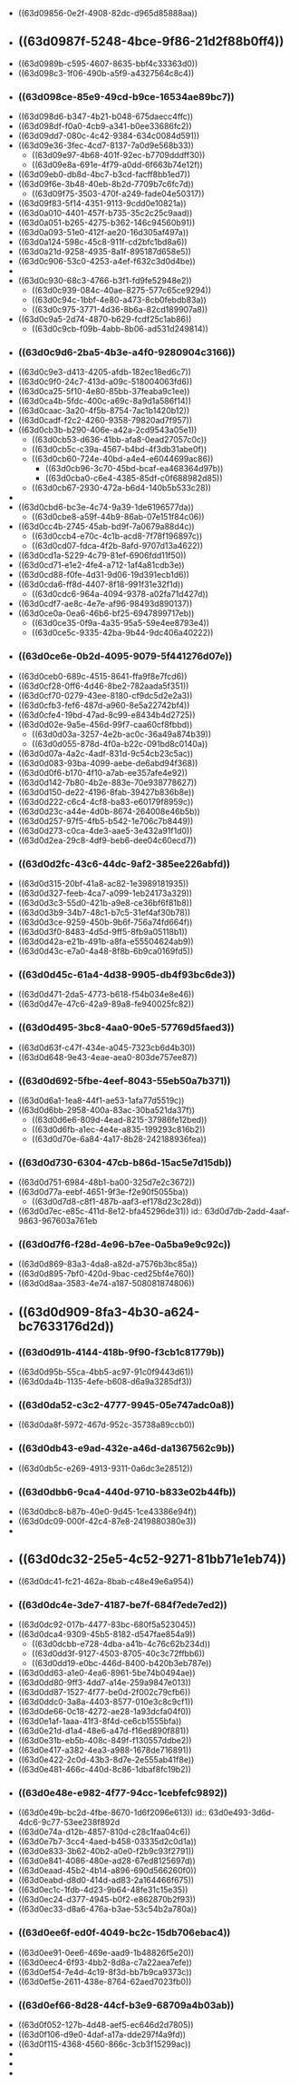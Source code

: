 - ((63d09856-0e2f-4908-82dc-d965d85888aa))
- ## ((63d0987f-5248-4bce-9f86-21d2f88b0ff4))
- ((63d0989b-c595-4607-8635-bbf4c33363d0))
- ((63d098c3-1f06-490b-a5f9-a4327564c8c4))
- ### ((63d098ce-85e9-49cd-b9ce-16534ae89bc7))
- ((63d098d6-b347-4b21-b048-675daecc4ffc))
- ((63d098df-f0a0-4cb9-a341-b0ee33686fc2))
- ((63d09dd7-080c-4c42-9384-634c0084d591))
- ((63d09e36-3fec-4cd7-8137-7a0d9e568b33))
	- ((63d09e97-4b68-401f-92ec-b7709dddff30))
	- ((63d09e8a-691e-4f79-a0dd-6f663b74e12f))
- ((63d09eb0-db8d-4bc7-b3cd-facff8bb1ed7))
- ((63d09f6e-3b48-40eb-8b2d-7709b7c6fc7d))
	- ((63d09f75-3503-470f-a249-fade04e50317))
- ((63d09f83-5f14-4351-9113-9cdd0e10821a))
- ((63d0a010-4401-457f-b735-35c2c25c9aad))
- ((63d0a051-b265-4275-b362-146c94560b91))
- ((63d0a093-51e0-412f-ae20-16d305af497a))
- ((63d0a124-598c-45c8-911f-cd2bfc1bd8a6))
- ((63d0a21d-9258-4935-8a1f-895187d658e5))
- ((63d0c906-53c0-4253-a4ef-f632c3d0d4be))
-
- ((63d0c930-68c3-4766-b3f1-fd9fe52948e2))
	- ((63d0c939-084c-40ae-8275-577c65ce9294))
	- ((63d0c94c-1bbf-4e80-a473-8cb0febdb83a))
	- ((63d0c975-3771-4d36-8b6a-82cd189907a8))
- ((63d0c9a5-2d74-4870-b629-fcdf25c1ab86))
	- ((63d0c9cb-f09b-4abb-8b06-ad531d249814))
- ### ((63d0c9d6-2ba5-4b3e-a4f0-9280904c3166))
- ((63d0c9e3-d413-4205-afdb-182ec18ed6c7))
- ((63d0c9f0-24c7-413d-a09c-518004063fd6))
- ((63d0ca25-5f10-4e80-85bb-37feaba9c1ee))
- ((63d0ca4b-5fdc-400c-a69c-8a9d1a586f14))
- ((63d0caac-3a20-4f5b-8754-7ac1b1420b12))
- ((63d0cadf-f2c2-4260-9358-79820ad7f957))
- ((63d0cb3b-b290-406e-a42a-2cd9543a05e1))
	- ((63d0cb53-d636-41bb-afa8-0ead27057c0c))
	- ((63d0cb5c-c39a-4567-b4bd-4f3db31abe0f))
	- ((63d0cb60-724e-40bd-a4e4-e6044699ac86))
		- ((63d0cb96-3c70-45bd-bcaf-ea468364d97b))
		- ((63d0cba0-c6e4-4385-85df-c0f688982d85))
	- ((63d0cb67-2930-472a-b6d4-140b5b533c28))
-
- ((63d0cbd6-bc3e-4c74-9a39-1de6196577da))
	- ((63d0cbe8-a59f-44b9-86ab-07e151f84c06))
- ((63d0cc4b-2745-45ab-bd9f-7a0679a88d4c))
	- ((63d0ccb4-e70c-4c1b-acd8-7f78f196897c))
	- ((63d0cd07-fdca-4f2b-8afd-9707d13a4622))
- ((63d0cd1a-5229-4c79-81ef-6906fdd11f50))
- ((63d0cd71-e1e2-4fe4-a712-1af4a81cdb3e))
- ((63d0cd88-f0fe-4d31-9d06-19d391ecb1d6))
- ((63d0cda6-ff8d-4407-8f18-991f31e32f1d))
	- ((63d0cdc6-964a-4094-9378-a02fa71d427d))
- ((63d0cdf7-ae8c-4e7e-af96-98493d890137))
- ((63d0ce0a-0ea6-46b6-bf25-6947899717eb))
	- ((63d0ce35-0f9a-4a35-95a5-59e4ee8793e4))
	- ((63d0ce5c-9335-42ba-9b44-9dc406a40222))
- ### ((63d0ce6e-0b2d-4095-9079-5f441276d07e))
- ((63d0ceb0-689c-4515-8641-ffa9f8e7fcd6))
- ((63d0cf28-0ff6-4d46-8be2-782aada5f351))
- ((63d0cf70-0279-43ee-8180-cf9dc5d2e2a3))
- ((63d0cfb3-fef6-487d-a960-8e5a22742bf4))
- ((63d0cfe4-19bd-47ad-8c99-e8434b4d2725))
- ((63d0d02e-9a5e-456d-99f7-caa60cf8fbbd))
	- ((63d0d03a-3257-4e2b-ac0c-36a49a874b39))
	- ((63d0d055-878d-4f0a-b22c-091bd8c0140a))
- ((63d0d07a-4a2c-4adf-831d-9c54cb23c5ac))
- ((63d0d083-93ba-4099-aebe-de6abd94f368))
- ((63d0d0f6-b170-4f10-a7ab-ee357afe4e92))
- ((63d0d142-7b80-4b2e-883e-70e938778627))
- ((63d0d150-de22-4196-8fab-39427b836b8e))
- ((63d0d222-c6c4-4cf8-ba83-e60179f8959c))
- ((63d0d23c-a44e-4d0b-8674-264008e46b5b))
- ((63d0d257-97f5-4fb5-b542-1e706c7b8449))
- ((63d0d273-c0ca-4de3-aae5-3e432a91f1d0))
- ((63d0d2ea-29c8-4df9-beb6-dee04c60ecd7))
- ### ((63d0d2fc-43c6-44dc-9af2-385ee226abfd))
- ((63d0d315-20bf-41a8-ac82-1e3989181935))
- ((63d0d327-feeb-4ca7-a099-1eb24173a329))
- ((63d0d3c3-55d0-421b-a9e8-ce36bf6f81b8))
- ((63d0d3b9-34b7-48c1-b7c5-31ef4af30b78))
- ((63d0d3ce-9259-450b-9b6f-756a74fd664f))
- ((63d0d3f0-8483-4d5d-9ff5-8fb9a05118b1))
- ((63d0d42a-e21b-491b-a8fa-e55504624ab9))
- ((63d0d43c-e7a0-4a48-8f8b-6b9ca0169fd5))
- ### ((63d0d45c-61a4-4d38-9905-db4f93bc6de3))
- ((63d0d471-2da5-4773-b618-f54b034e8e46))
- ((63d0d47e-47c6-42a9-89a8-fe940025fc82))
- ### ((63d0d495-3bc8-4aa0-90e5-57769d5faed3))
- ((63d0d63f-c47f-434e-a045-7323cb6d4b30))
- ((63d0d648-9e43-4eae-aea0-803de757ee87))
- ### ((63d0d692-5fbe-4eef-8043-55eb50a7b371))
- ((63d0d6a1-1ea8-44f1-ae53-1afa77d5519c))
- ((63d0d6bb-2958-400a-83ac-30ba521da37f))
	- ((63d0d6e6-809d-4ead-8215-37986fe12bed))
	- ((63d0d6fb-a1ec-4e4e-a835-199293c816b2))
	- ((63d0d70e-6a84-4a17-8b28-242188936fea))
- ### ((63d0d730-6304-47cb-b86d-15ac5e7d15db))
- ((63d0d751-6984-48b1-ba00-325d7e2c3672))
- ((63d0d77a-eebf-4651-9f3e-f2e90f5055ba))
	- ((63d0d7d8-c8f1-487b-aaf3-ef178d23c28d))
- ((63d0d7ec-e85c-411d-8e12-bfa45296de31))
  id:: 63d0d7db-2add-4aaf-9863-967603a761eb
- ### ((63d0d7f6-f28d-4e96-b7ee-0a5ba9e9c92c))
- ((63d0d869-83a3-4da8-a82d-a7576b3bc85a))
- ((63d0d895-7bf0-420d-9bac-ced25bf4e760))
- ((63d0d8aa-3583-4e74-a187-508081874806))
- ## ((63d0d909-8fa3-4b30-a624-bc7633176d2d))
- ### ((63d0d91b-4144-418b-9f90-f3cb1c81779b))
- ((63d0d95b-55ca-4bb5-ac97-91c0f9443d61))
- ((63d0da4b-1135-4efe-b608-d6a9a3285df3))
- ### ((63d0da52-c3c2-4777-9945-05e747adc0a8))
- ((63d0da8f-5972-467d-952c-35738a89ccb0))
- ### ((63d0db43-e9ad-432e-a46d-da1367562c9b))
- ((63d0db5c-e269-4913-9311-0a6dc3e28512))
- ### ((63d0dbb6-9ca4-440d-9710-b833e02b44fb))
- ((63d0dbc8-b87b-40e0-9d45-1ce43386e94f))
- ((63d0dc09-000f-42c4-87e8-2419880380e3))
-
- ## ((63d0dc32-25e5-4c52-9271-81bb71e1eb74))
- ((63d0dc41-fc21-462a-8bab-c48e49e6a954))
- ### ((63d0dc4e-3de7-4187-be7f-684f7ede7ed2))
- ((63d0dc92-017b-4477-83bc-680f5a523045))
- ((63d0dca4-9309-45b5-8182-d547fae854a9))
	- ((63d0dcbb-e728-4dba-a41b-4c76c62b234d))
	- ((63d0dd3f-9127-4503-8705-40c3c72ffbb6))
	- ((63d0dd19-e0bc-446d-8400-b420b3eb787e))
- ((63d0dd63-a1e0-4ea6-8961-5be74b0494ae))
- ((63d0dd80-9ff3-4dd7-a14e-259a9847e013))
- ((63d0dd87-1527-4f77-be0d-2f002c79cfb6))
- ((63d0ddc0-3a8a-4403-8577-010e3c8c9cf1))
- ((63d0de66-0c18-4272-ae28-1a93dcfa04f0))
- ((63d0e1af-1aaa-41f3-8f4d-ce6cb1555bfa))
- ((63d0e21d-d1a4-48e6-a47d-f16ed890f881))
- ((63d0e31b-eb5b-408c-849f-f130557ddbe2))
- ((63d0e417-a382-4ea3-a988-1678de716891))
- ((63d0e422-2c0d-43b3-8d7e-2e555ab41f8e))
- ((63d0e481-466c-440d-8c86-1dbaf8fc19b2))
- ### ((63d0e48e-e982-4f77-94cc-1cebfefc9892))
- ((63d0e49b-bc2d-4fbe-8670-1d6f2096e613))
  id:: 63d0e493-3d6d-4dc6-9c77-53ee238f892d
- ((63d0e74a-d12b-4857-810d-c28c1faa04c6))
- ((63d0e7b7-3cc4-4aed-b458-03335d2c0d1a))
- ((63d0e833-3b62-40b2-a0e0-f2b9c93f2791))
- ((63d0e841-4086-480e-ad28-67ed8125697d))
- ((63d0eaad-45b2-4b14-a896-690d566260f0))
- ((63d0eabd-d8d0-414d-ad83-2a164466f675))
- ((63d0ec1c-1fdb-4d23-9b64-48fe31c15e35))
- ((63d0ec24-d377-4945-b0f2-e862870b2f93))
- ((63d0ec33-d8a6-476a-b3ae-53c54b2a780a))
- ### ((63d0ee6f-ed0f-4049-bc2c-15db706ebac4))
- ((63d0ee91-0ee6-469e-aad9-1b48826f5e20))
- ((63d0eec4-6f93-4bb2-8d8a-c7a22aea7efe))
- ((63d0ef54-7e4d-4c19-8f3d-bb7b9ca9373c))
- ((63d0ef5e-2611-438e-8764-62aed7023fb0))
- ### ((63d0ef66-8d28-44cf-b3e9-68709a4b03ab))
- ((63d0f052-127b-4d48-aef5-ec646d2d7805))
- ((63d0f106-d9e0-4daf-a17a-dde297f4a9fd))
- ((63d0f115-4368-4560-866c-3cb3f15299ac))
-
-
-